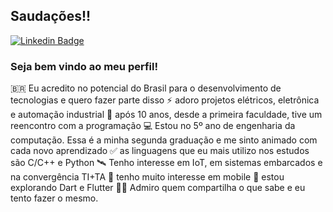 ## Saudações!!
[![Linkedin Badge](https://img.shields.io/badge/-LinkedIn-blue?style=flat-square&logo=Linkedin&logoColor=white&link=https://www.linkedin.com/in/fabio-machado-b932a476/)](https://www.linkedin.com/in/fabio-machado-b932a476/)
### Seja bem vindo ao meu perfil!

🇧🇷 Eu acredito no potencial do Brasil para o desenvolvimento de tecnologias e quero fazer parte disso
⚡ adoro projetos elétricos, eletrônica e automação industrial
🧡 após 10 anos, desde a primeira faculdade, tive um reencontro com a programação
💻 Estou no 5º ano de engenharia da computação. Essa é a minha segunda graduação e me sinto animado com cada novo aprendizado
✅ as linguagens que eu mais utilizo nos estudos são C/C++ e Python
🛰️ Tenho interesse em IoT, em sistemas embarcados e na convergência TI+TA
📱 tenho muito interesse em mobile
🎯 estou explorando Dart e Flutter
🤝🏽 Admiro quem compartilha o que sabe e eu tento fazer o mesmo.
